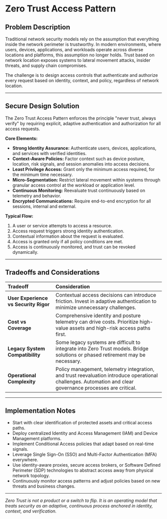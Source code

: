 # Zero Trust Access Pattern

## Problem Description

Traditional network security models rely on the assumption that everything inside the network perimeter is trustworthy. In modern environments, where users, devices, applications, and workloads operate across diverse locations and platforms, this assumption no longer holds. Trust based on network location exposes systems to lateral movement attacks, insider threats, and supply chain compromises.

The challenge is to design access controls that authenticate and authorize every request based on identity, context, and policy, regardless of network location.

---

## Secure Design Solution

The Zero Trust Access Pattern enforces the principle "never trust, always verify" by requiring explicit, adaptive authentication and authorization for all access requests.

**Core Elements:**
- **Strong Identity Assurance:** Authenticate users, devices, applications, and services with verified identities.
- **Context-Aware Policies:** Factor context such as device posture, location, risk signals, and session anomalies into access decisions.
- **Least Privilege Access:** Grant only the minimum access required, for the minimum time necessary.
- **Micro-Segmentation:** Restrict lateral movement within systems through granular access control at the workload or application level.
- **Continuous Monitoring:** Reevaluate trust continuously based on telemetry and behavior.
- **Encrypted Communications:** Require end-to-end encryption for all sessions, internal and external.

**Typical Flow:**
1. A user or service attempts to access a resource.
2. Access request triggers strong identity authentication.
3. Contextual information about the request is evaluated.
4. Access is granted only if all policy conditions are met.
5. Access is continuously monitored, and trust can be revoked dynamically.

---

## Tradeoffs and Considerations

| Tradeoff | Consideration |
|:---------|:--------------|
| **User Experience vs Security Rigor** | Contextual access decisions can introduce friction. Invest in adaptive authentication to minimize unnecessary challenges. |
| **Cost vs Coverage** | Comprehensive identity and posture telemetry can drive costs. Prioritize high-value assets and high-risk access paths first. |
| **Legacy System Compatibility** | Some legacy systems are difficult to integrate into Zero Trust models. Bridge solutions or phased retirement may be necessary. |
| **Operational Complexity** | Policy management, telemetry integration, and trust reevaluation introduce operational challenges. Automation and clear governance processes are critical. |

---

## Implementation Notes

- Start with clear identification of protected assets and critical access paths.
- Deploy centralized Identity and Access Management (IAM) and Device Management platforms.
- Implement Conditional Access policies that adapt based on real-time signals.
- Leverage Single Sign-On (SSO) and Multi-Factor Authentication (MFA) everywhere.
- Use identity-aware proxies, secure access brokers, or Software Defined Perimeter (SDP) technologies to abstract access away from physical network topology.
- Continuously monitor access patterns and adjust policies based on new threats and business changes.

---

*Zero Trust is not a product or a switch to flip. It is an operating model that treats security as an adaptive, continuous process anchored in identity, context, and verification.*

